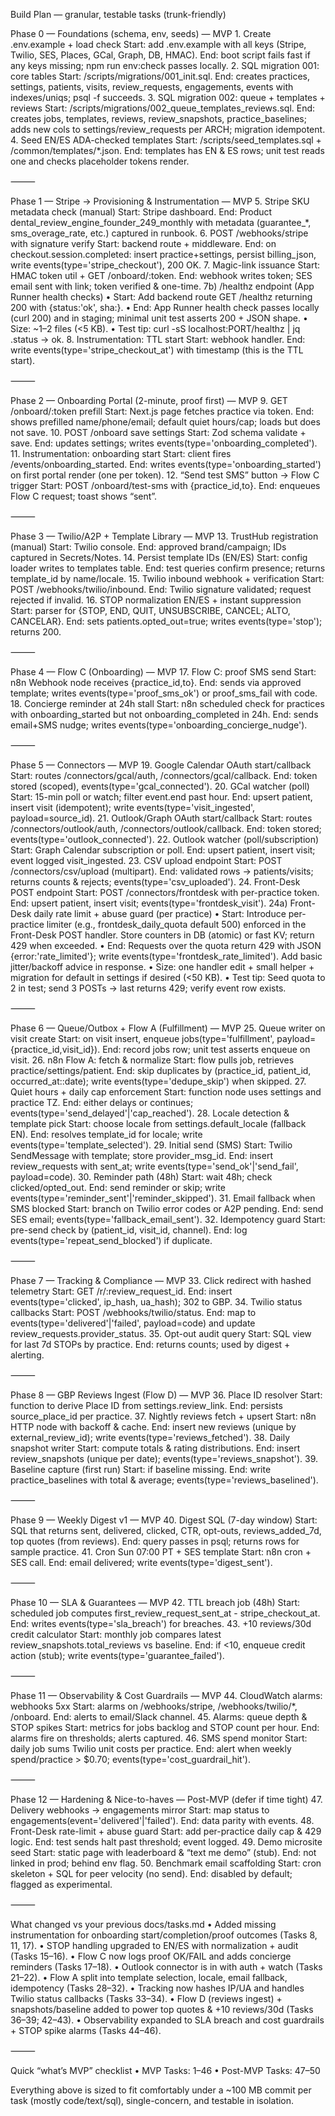 Build Plan — granular, testable tasks (trunk-friendly)

Phase 0 — Foundations (schema, env, seeds) — MVP
	1.	Create .env.example + load check
Start: add .env.example with all keys (Stripe, Twilio, SES, Places, GCal, Graph, DB, HMAC).
End: boot script fails fast if any keys missing; npm run env:check passes locally.
	2.	SQL migration 001: core tables
Start: /scripts/migrations/001_init.sql.
End: creates practices, settings, patients, visits, review_requests, engagements, events with indexes/uniqs; psql -f succeeds.
	3.	SQL migration 002: queue + templates + reviews
Start: /scripts/migrations/002_queue_templates_reviews.sql.
End: creates jobs, templates, reviews, review_snapshots, practice_baselines; adds new cols to settings/review_requests per ARCH; migration idempotent.
	4.	Seed EN/ES ADA-checked templates
Start: /scripts/seed_templates.sql + /common/templates/*.json.
End: templates has EN & ES rows; unit test reads one and checks placeholder tokens render.

⸻

Phase 1 — Stripe → Provisioning & Instrumentation — MVP
	5.	Stripe SKU metadata check (manual)
Start: Stripe dashboard.
End: Product dental_review_engine_founder_249_monthly with metadata (guarantee_*, sms_overage_rate, etc.) captured in runbook.
	6.	POST /webhooks/stripe with signature verify
Start: backend route + middleware.
End: on checkout.session.completed: insert practice+settings, persist billing_json, write events(type='stripe_checkout'), 200 OK.
	7.	Magic-link issuance
Start: HMAC token util + GET /onboard/:token.
End: webhook writes token; SES email sent with link; token verified & one-time.
	7b) /healthz endpoint (App Runner health checks)
•	Start: Add backend route GET /healthz returning 200 with {status:'ok', sha:<commit>}.
•	End: App Runner health check passes locally (curl 200) and in staging; minimal unit test asserts 200 + JSON shape.
•	Size: ~1–2 files (<5 KB).
•	Test tip: curl -sS localhost:PORT/healthz | jq .status → ok.
	8.	Instrumentation: TTL start
Start: webhook handler.
End: write events(type='stripe_checkout_at') with timestamp (this is the TTL start).

⸻

Phase 2 — Onboarding Portal (2-minute, proof first) — MVP
	9.	GET /onboard/:token prefill
Start: Next.js page fetches practice via token.
End: shows prefilled name/phone/email; default quiet hours/cap; loads but does not save.
	10.	POST /onboard save settings
Start: Zod schema validate + save.
End: updates settings; writes events(type='onboarding_completed').
	11.	Instrumentation: onboarding start
Start: client fires /events/onboarding_started.
End: writes events(type='onboarding_started') on first portal render (one per token).
	12.	“Send test SMS” button → Flow C trigger
Start: POST /onboard/test-sms with {practice_id,to}.
End: enqueues Flow C request; toast shows “sent”.

⸻

Phase 3 — Twilio/A2P + Template Library — MVP
	13.	TrustHub registration (manual)
Start: Twilio console.
End: approved brand/campaign; IDs captured in Secrets/Notes.
	14.	Persist template IDs (EN/ES)
Start: config loader writes to templates table.
End: test queries confirm presence; returns template_id by name/locale.
	15.	Twilio inbound webhook + verification
Start: POST /webhooks/twilio/inbound.
End: Twilio signature validated; request rejected if invalid.
	16.	STOP normalization EN/ES + instant suppression
Start: parser for {STOP, END, QUIT, UNSUBSCRIBE, CANCEL; ALTO, CANCELAR}.
End: sets patients.opted_out=true; writes events(type='stop'); returns 200.

⸻

Phase 4 — Flow C (Onboarding) — MVP
	17.	Flow C: proof SMS send
Start: n8n Webhook node receives {practice_id,to}.
End: sends via approved template; writes events(type='proof_sms_ok') or proof_sms_fail with code.
	18.	Concierge reminder at 24h stall
Start: n8n scheduled check for practices with onboarding_started but not onboarding_completed in 24h.
End: sends email+SMS nudge; writes events(type='onboarding_concierge_nudge').

⸻

Phase 5 — Connectors — MVP
	19.	Google Calendar OAuth start/callback
Start: routes /connectors/gcal/auth, /connectors/gcal/callback.
End: token stored (scoped), events(type='gcal_connected').
	20.	GCal watcher (poll)
Start: 15-min poll or watch; filter event.end past hour.
End: upsert patient, insert visit (idempotent); write events(type='visit_ingested', payload=source_id).
	21.	Outlook/Graph OAuth start/callback
Start: routes /connectors/outlook/auth, /connectors/outlook/callback.
End: token stored; events(type='outlook_connected').
	22.	Outlook watcher (poll/subscription)
Start: Graph Calendar subscription or poll.
End: upsert patient, insert visit; event logged visit_ingested.
	23.	CSV upload endpoint
Start: POST /connectors/csv/upload (multipart).
End: validated rows → patients/visits; returns counts & rejects; events(type='csv_uploaded').
	24.	Front-Desk POST endpoint
Start: POST /connectors/frontdesk with per-practice token.
End: upsert patient, insert visit; events(type='frontdesk_visit').
	24a) Front-Desk daily rate limit + abuse guard (per practice)
•	Start: Introduce per-practice limiter (e.g., frontdesk_daily_quota default 500) enforced in the Front-Desk POST handler. Store counters in DB (atomic) or fast KV; return 429 when exceeded.
•	End: Requests over the quota return 429 with JSON {error:'rate_limited'}; write events(type='frontdesk_rate_limited'). Add basic jitter/backoff advice in response.
•	Size: one handler edit + small helper + migration for default in settings if desired (<50 KB).
•	Test tip: Seed quota to 2 in test; send 3 POSTs → last returns 429; verify event row exists.

⸻

Phase 6 — Queue/Outbox + Flow A (Fulfillment) — MVP
	25.	Queue writer on visit create
Start: on visit insert, enqueue jobs(type='fulfillment', payload={practice_id,visit_id}).
End: record jobs row; unit test asserts enqueue on visit.
	26.	n8n Flow A: fetch & normalize
Start: flow pulls job, retrieves practice/settings/patient.
End: skip duplicates by (practice_id, patient_id, occurred_at::date); write events(type='dedupe_skip') when skipped.
	27.	Quiet hours + daily cap enforcement
Start: function node uses settings and practice TZ.
End: either delays or continues; events(type='send_delayed'|'cap_reached').
	28.	Locale detection & template pick
Start: choose locale from settings.default_locale (fallback EN).
End: resolves template_id for locale; write events(type='template_selected').
	29.	Initial send (SMS)
Start: Twilio SendMessage with template; store provider_msg_id.
End: insert review_requests with sent_at; write events(type='send_ok'|'send_fail', payload=code).
	30.	Reminder path (48h)
Start: wait 48h; check clicked/opted_out.
End: send reminder or skip; write events(type='reminder_sent'|'reminder_skipped').
	31.	Email fallback when SMS blocked
Start: branch on Twilio error codes or A2P pending.
End: send SES email; events(type='fallback_email_sent').
	32.	Idempotency guard
Start: pre-send check by (patient_id, visit_id, channel).
End: log events(type='repeat_send_blocked') if duplicate.

⸻

Phase 7 — Tracking & Compliance — MVP
	33.	Click redirect with hashed telemetry
Start: GET /r/:review_request_id.
End: insert events(type='clicked', ip_hash, ua_hash); 302 to GBP.
	34.	Twilio status callbacks
Start: POST /webhooks/twilio/status.
End: map to events(type='delivered'|'failed', payload=code) and update review_requests.provider_status.
	35.	Opt-out audit query
Start: SQL view for last 7d STOPs by practice.
End: returns counts; used by digest + alerting.

⸻

Phase 8 — GBP Reviews Ingest (Flow D) — MVP
	36.	Place ID resolver
Start: function to derive Place ID from settings.review_link.
End: persists source_place_id per practice.
	37.	Nightly reviews fetch + upsert
Start: n8n HTTP node with backoff & cache.
End: insert new reviews (unique by external_review_id); write events(type='reviews_fetched').
	38.	Daily snapshot writer
Start: compute totals & rating distributions.
End: insert review_snapshots (unique per date); events(type='reviews_snapshot').
	39.	Baseline capture (first run)
Start: if baseline missing.
End: write practice_baselines with total & average; events(type='reviews_baselined').

⸻

Phase 9 — Weekly Digest v1 — MVP
	40.	Digest SQL (7-day window)
Start: SQL that returns sent, delivered, clicked, CTR, opt-outs, reviews_added_7d, top quotes (from reviews).
End: query passes in psql; returns rows for sample practice.
	41.	Cron Sun 07:00 PT + SES template
Start: n8n cron + SES call.
End: email delivered; write events(type='digest_sent').

⸻

Phase 10 — SLA & Guarantees — MVP
	42.	TTL breach job (48h)
Start: scheduled job computes first_review_request_sent_at - stripe_checkout_at.
End: writes events(type='sla_breach') for breaches.
	43.	+10 reviews/30d credit calculator
Start: monthly job compares latest review_snapshots.total_reviews vs baseline.
End: if <10, enqueue credit action (stub); write events(type='guarantee_failed').

⸻

Phase 11 — Observability & Cost Guardrails — MVP
	44.	CloudWatch alarms: webhooks 5xx
Start: alarms on /webhooks/stripe, /webhooks/twilio/*, /onboard.
End: alerts to email/Slack channel.
	45.	Alarms: queue depth & STOP spikes
Start: metrics for jobs backlog and STOP count per hour.
End: alarms fire on thresholds; alerts captured.
	46.	SMS spend monitor
Start: daily job sums Twilio unit costs per practice.
End: alert when weekly spend/practice > $0.70; events(type='cost_guardrail_hit').

⸻

Phase 12 — Hardening & Nice-to-haves — Post-MVP (defer if time tight)
	47.	Delivery webhooks → engagements mirror
Start: map status to engagements(event='delivered'|'failed').
End: data parity with events.
	48.	Front-Desk rate-limit + abuse guard
Start: add per-practice daily cap & 429 logic.
End: test sends halt past threshold; event logged.
	49.	Demo microsite seed
Start: static page with leaderboard & “text me demo” (stub).
End: not linked in prod; behind env flag.
	50.	Benchmark email scaffolding
Start: cron skeleton + SQL for peer velocity (no send).
End: disabled by default; flagged as experimental.

⸻

What changed vs your previous docs/tasks.md
	•	Added missing instrumentation for onboarding start/completion/proof outcomes (Tasks 8, 11, 17).
	•	STOP handling upgraded to EN/ES with normalization + audit (Tasks 15–16).
	•	Flow C now logs proof OK/FAIL and adds concierge reminders (Tasks 17–18).
	•	Outlook connector is in with auth + watch (Tasks 21–22).
	•	Flow A split into template selection, locale, email fallback, idempotency (Tasks 28–32).
	•	Tracking now hashes IP/UA and handles Twilio status callbacks (Tasks 33–34).
	•	Flow D (reviews ingest) + snapshots/baseline added to power top quotes & +10 reviews/30d (Tasks 36–39; 42–43).
	•	Observability expanded to SLA breach and cost guardrails + STOP spike alarms (Tasks 44–46).

⸻

Quick “what’s MVP” checklist
	•	MVP Tasks: 1–46
	•	Post-MVP Tasks: 47–50

Everything above is sized to fit comfortably under a ~100 MB commit per task (mostly code/text/sql), single-concern, and testable in isolation.